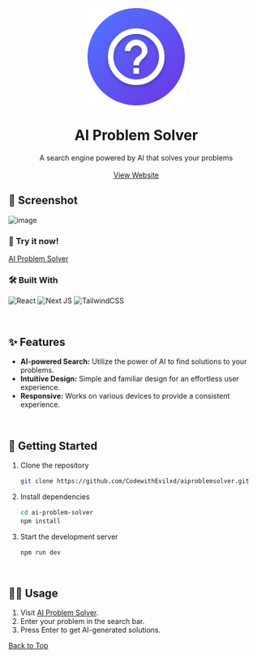 <a name="readme-top"></a>

<!-- PROJECT LOGO -->
<!--suppress HtmlDeprecatedAttribute -->
<div align="center">
<img src="public/icon-192.png" alt="AI Problem Solver Logo">
  <h1 align="center">AI Problem Solver</h1>

  <p align="center">
    A search engine powered by AI that solves your problems
    <br />
    <br />
    <a href="https://aiproblemsolver.onrender.com/">View Website</a>
  </p>
</div>

<!-- Preview -->
## 📸 Screenshot
![image](https://github.com/codewithevilxd/aiproblemsolver/assets/63515814/010e9ee6-ebc8-40e7-826a-d4ee8227d79a)

### 🚀 Try it now!

[AI Problem Solver](https://aiproblemsolver.onrender.com/)

### 🛠️ Built With

![React](https://img.shields.io/badge/react-%2320232a.svg?style=for-the-badge&logo=react&logoColor=%2361DAFB)
![Next JS](https://img.shields.io/badge/Next-black?style=for-the-badge&logo=next.js&logoColor=white)
![TailwindCSS](https://img.shields.io/badge/tailwindcss-%2338B2AC.svg?style=for-the-badge&logo=tailwind-css&logoColor=white)

<br />

<!-- Features -->
## ✨ Features

- **AI-powered Search:** Utilize the power of AI to find solutions to your problems.
- **Intuitive Design:** Simple and familiar design for an effortless user experience.
- **Responsive:** Works on various devices to provide a consistent experience.

<br />

<!-- Getting Started -->
## 🚀 Getting Started

1. Clone the repository
   ```sh
   git clone https://github.com/CodewithEvilxd/aiproblemsolver.git
   ```
2. Install dependencies
   ```sh
   cd ai-problem-solver
   npm install
   ```
3. Start the development server
   ```sh
   npm run dev
   ```

<br />

<!-- Usage -->
## 🧑‍💻 Usage

1. Visit [AI Problem Solver](https://aiproblemsolver.onrender.com/).
2. Enter your problem in the search bar.
3. Press Enter to get AI-generated solutions.

<a href="#readme-top">Back to Top</a>
